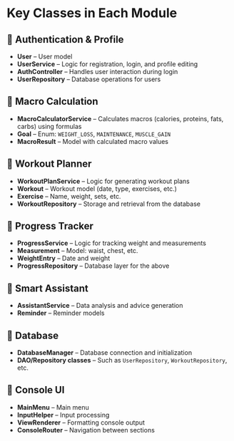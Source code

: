 # Key Classes in Each Module

## 📁 Authentication & Profile
- **User** – User model  
- **UserService** – Logic for registration, login, and profile editing  
- **AuthController** – Handles user interaction during login  
- **UserRepository** – Database operations for users  

## 📁 Macro Calculation
- **MacroCalculatorService** – Calculates macros (calories, proteins, fats, carbs) using formulas  
- **Goal** – Enum: `WEIGHT_LOSS`, `MAINTENANCE`, `MUSCLE_GAIN`  
- **MacroResult** – Model with calculated macro values  

## 📁 Workout Planner
- **WorkoutPlanService** – Logic for generating workout plans  
- **Workout** – Workout model (date, type, exercises, etc.)  
- **Exercise** – Name, weight, sets, etc.  
- **WorkoutRepository** – Storage and retrieval from the database  

## 📁 Progress Tracker
- **ProgressService** – Logic for tracking weight and measurements  
- **Measurement** – Model: waist, chest, etc.  
- **WeightEntry** – Date and weight  
- **ProgressRepository** – Database layer for the above  

## 📁 Smart Assistant
- **AssistantService** – Data analysis and advice generation  
- **Reminder** – Reminder models  

## 📁 Database
- **DatabaseManager** – Database connection and initialization  
- **DAO/Repository classes** – Such as `UserRepository`, `WorkoutRepository`, etc.  

## 📁 Console UI
- **MainMenu** – Main menu  
- **InputHelper** – Input processing  
- **ViewRenderer** – Formatting console output  
- **ConsoleRouter** – Navigation between sections  
